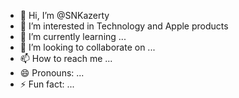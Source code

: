 - 👋 Hi, I’m @SNKazerty
- 👀 I’m interested in Technology and Apple products
- 🌱 I’m currently learning ...
- 💞️ I’m looking to collaborate on ...
- 📫 How to reach me ...
- 😄 Pronouns: ...
- ⚡ Fun fact: ...

<!---
SNKazerty/SNKazerty is a ✨ special ✨ repository because its `README.md` (this file) appears on your GitHub profile.
You can click the Preview link to take a look at your changes.
--->
